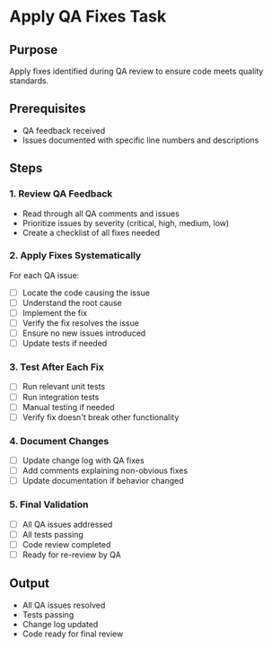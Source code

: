 # Apply QA Fixes Task

## Purpose
Apply fixes identified during QA review to ensure code meets quality standards.

## Prerequisites
- QA feedback received
- Issues documented with specific line numbers and descriptions

## Steps

### 1. Review QA Feedback
- Read through all QA comments and issues
- Prioritize issues by severity (critical, high, medium, low)
- Create a checklist of all fixes needed

### 2. Apply Fixes Systematically
For each QA issue:
- [ ] Locate the code causing the issue
- [ ] Understand the root cause
- [ ] Implement the fix
- [ ] Verify the fix resolves the issue
- [ ] Ensure no new issues introduced
- [ ] Update tests if needed

### 3. Test After Each Fix
- [ ] Run relevant unit tests
- [ ] Run integration tests
- [ ] Manual testing if needed
- [ ] Verify fix doesn't break other functionality

### 4. Document Changes
- [ ] Update change log with QA fixes
- [ ] Add comments explaining non-obvious fixes
- [ ] Update documentation if behavior changed

### 5. Final Validation
- [ ] All QA issues addressed
- [ ] All tests passing
- [ ] Code review completed
- [ ] Ready for re-review by QA

## Output
- All QA issues resolved
- Tests passing
- Change log updated
- Code ready for final review
